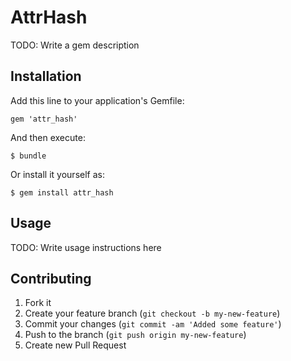 # AttrHash

TODO: Write a gem description

## Installation

Add this line to your application's Gemfile:

    gem 'attr_hash'

And then execute:

    $ bundle

Or install it yourself as:

    $ gem install attr_hash

## Usage

TODO: Write usage instructions here

## Contributing

1. Fork it
2. Create your feature branch (`git checkout -b my-new-feature`)
3. Commit your changes (`git commit -am 'Added some feature'`)
4. Push to the branch (`git push origin my-new-feature`)
5. Create new Pull Request
